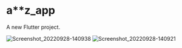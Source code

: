 # a**z_app

A new Flutter project.


![Screenshot_20220928-140938](https://user-images.githubusercontent.com/101604261/203008176-c2cee129-b292-4df6-8ce8-dfa85f5b9d78.png)
![Screenshot_20220928-140921](https://user-images.githubusercontent.com/101604261/203008148-266caf03-7ac2-4df4-9699-a7a2c02ee5bd.png)
